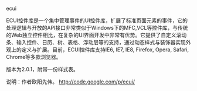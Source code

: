 ecui

   ECUI控件库是一个集中管理事件的UI控件库，扩展了标准页面元素的事件，它的处理逻辑与开放的API接口非常类似于Windows下的MFC,VCL等控件库，与传统的Web独立控件相比，在复杂的UI界面开发中非常有优势。它提供了自定义滚动条、输入控件、日历、树、表格、浮动层等的支持，通过动态样式与装饰器实现外观上的定义与扩展。目前，ECUI控件库支持IE6, IE7, IE8, Firefox, Opera, Safari, Chrome等多款浏览器。

   版本为2.0.1，附带一份样式表。


   说明：作者欧阳先伟。
   http://code.google.com/p/ecui/

